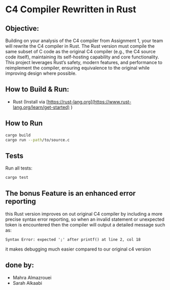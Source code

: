 # C4 Compiler Rewritten in Rust

## Objective:
Building on your analysis of the C4 compiler from Assignment 1, your team will rewrite the
C4 compiler in Rust. The Rust version must compile the same subset of C code as the
original C4 compiler (e.g., the C4 source code itself), maintaining its self-hosting capability
and core functionality. This project leverages Rust’s safety, modern features, and
performance to reimplement the compiler, ensuring equivalence to the original while
improving design where possible.

## How to Build & Run: 
- Rust (Install via [https://rust-lang.org](https://www.rust-lang.org/learn/get-started) )

##  How to Run
```bash
cargo build
cargo run --path/to/source.c
```

## Tests
Run all tests:
```bash
cargo test
```


## The bonus Feature is an enhanced error reporting
this Rust version improves on out original C4 compiler by including a more precise syntax error reporting, so when an invalid statement or unexpected token is encountered then the compiler will output a detailed message such as:

```
Syntax Error: expected ';' after printf() at line 2, col 18
```

it makes debugging much easier compared to our original c4 version



## done by:
- Mahra Almazrouei
- Sarah Alkaabi

